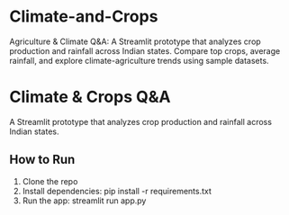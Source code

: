 # Climate-and-Crops
Agriculture &amp; Climate Q&amp;A: A Streamlit prototype that analyzes crop production and rainfall across Indian states. Compare top crops, average rainfall, and explore climate-agriculture trends using sample datasets.
# Climate & Crops Q&A
A Streamlit prototype that analyzes crop production and rainfall across Indian states.
## How to Run
1. Clone the repo
2. Install dependencies: pip install -r requirements.txt
3. Run the app: streamlit run app.py


